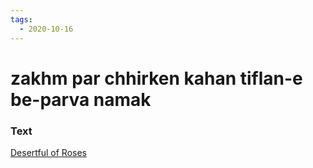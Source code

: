 ```yaml
---
tags:
  - 2020-10-16
---
```

# zakhm par chhirken kahan tiflan-e be-parva namak

### Text
[Desertful of Roses](http://www.columbia.edu/itc/mealac/pritchett/00ghalib/077/index_077.html)

